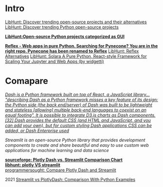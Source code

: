 # Intro #
[LibHunt: Discover trending open-source projects and their alternatives](https://www.libhunt.com/)                  
[LibHunt: Discover trending Python open-source projects](https://www.libhunt.com/l/python)              

**[LibHunt:Open-source Python projects categorized as GUI](https://www.libhunt.com/l/python/topic/gui)**           

**[Reflex - Web apps in pure Python.  Searching for Pynecone? You are in the right repo. Pynecone has been renamed to Reflex](https://github.com/reflex-dev)**
[LibHunt: Reflex Alternatives](https://www.libhunt.com/r/reflex)
[LibHunt: Solara A Pure Python, React-style Framework for Scaling Your Jupyter and Web Apps (by widgetti)](https://www.libhunt.com/r/solara)            

# Comapare #               
*[Dash is a Python framework built on top of React, a JavaScript library...  "describing Dash as a Python framework misses a key feature of its design: the Python side (the back end/server) of Dash was built to be lightweight and stateless [allowing] multiple back-end languages to coexist on an equal footing". It is possible to integrate D3.js charts as Dash components.[32] Dash provides the default CSS (and HTML and JavaScript, and you can add your own), but for custom styling Dash applications CSS can be added, or Dash Enterprise used](https://en.wikipedia.org/wiki/Plotly#Dash)*             

*Streamlit is an open-source Python library that provides development components to create and share beautiful and easy to use custom web applications for machine learning and data science*        


**[sourceforge: Plotly Dash vs. Streamlit Comparison Chart](https://sourceforge.net/software/compare/Plotly-Dash-vs-Streamlit/)**                     
**[libhunt: plotly VS streamlit](https://www.libhunt.com/compare-plotly-vs-streamlit)**                
[programmersought: Compare Plotly Dash and Streamlit](https://www.programmersought.com/article/15227503141/)              


2021 [Streamlit vs PlotlyDash: Comparison With Python Examples](https://analyticsindiamag.com/streamlit-vs-plotlydash-comparison-with-python-examples/)                

